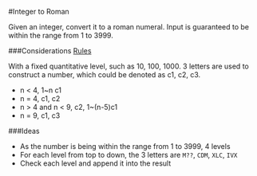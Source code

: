 #Integer to Roman

Given an integer, convert it to a roman numeral.
Input is guaranteed to be within the range from 1 to 3999.

###Considerations
[Rules](https://en.wikipedia.org/wiki/Roman_numerals)  

With a fixed quantitative level, such as 10, 100, 1000. 3 letters are used to construct a number, which could be denoted as c1, c2, c3.

- n < 4, 1~n c1
- n = 4, c1, c2
- n > 4 and n < 9, c2, 1~(n-5)c1
- n = 9, c1, c3

###Ideas

- As the number is being within the range from 1 to 3999, 4 levels
- For each level from top to down, the 3 letters are `M??`, `CDM`, `XLC`, `IVX`
- Check each level and append it into the result